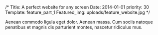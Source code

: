 /*
Title: A perfect website for any screen
Date: 2014-01-01
priority: 30
Template: feature_part_1
Featured_img: uploads/feature_website.jpg
*/
<p>
  Aenean commodo ligula eget dolor. Aenean massa. Cum sociis natoque
  penatibus et magnis dis parturient montes, nascetur ridiculus mus.
</p>